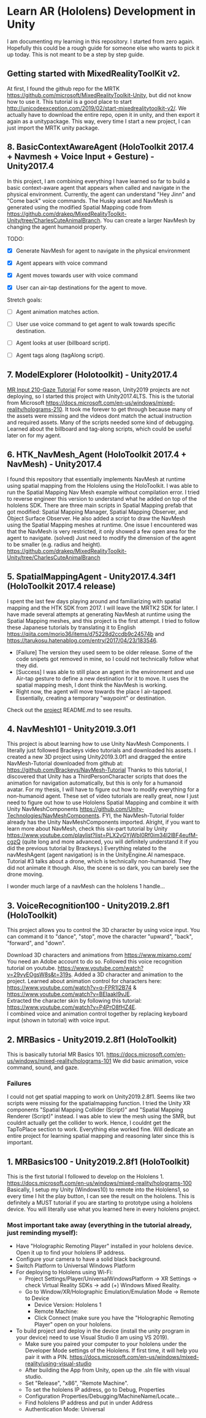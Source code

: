 # Learn AR (Hololens) Development in Unity
I am documenting my learning in this repository. I started from zero again. Hopefully this could be a rough guide for someone else who wants to pick it up today. This is not meant to be a step by step guide. 

## Getting started with MixedRealityToolKit v2.
At first, I found the github repo for the MRTK https://github.com/microsoft/MixedRealityToolkit-Unity, but did not know how to use it. This tutorial is a good place to start http://unicodeexception.com/2019/02/start-mixedrealitytoolkit-v2/. We actually have to download the entire repo, open it in unity, and then export it again as a unitypackage. This way, every time I start a new project, I can just import the MRTK unity package. 

## 8. BasicContextAwareAgent (HoloToolkit 2017.4 + Navmesh + Voice Input + Gesture) - Unity2017.4
In this project, I am combining everything I have learned so far to build a basic context-aware agent that appears when called and navigate in the physical environment. Currently, the agent can understand "Hey Jinn" and "Come back" voice commands. The Husky asset and  NavMesh is generated using the modified Spatial Mapping code from https://github.com/drakep/MixedRealityToolkit-Unity/tree/CharlesCuteAnimalBranch. 
You can create a larger NavMesh by changing the agent humanoid property.

TODO:
- [X] Generate NavMesh for agent to navigate in the physical environment
- [X] Agent appears with voice command
- [X] Agent moves towards user with voice command
- [X] User can air-tap destinations for the agent to move.


Stretch goals:
- [ ] Agent animation matches action.
- [ ] User use voice command to get agent to walk towards specific destination.
- [ ] Agent looks at user (billboard script).
- [ ] Agent tags along (tagAlong script).


## 7. ModelExplorer (Holotoolkit) - Unity2017.4
[MR Input 210-Gaze Tutorial](https://docs.microsoft.com/en-us/windows/mixed-reality/holograms-210) For some reason, Unity2019 projects are not deploying, so I started this project with Unity2017.4LTS. This is the tutorial from Microsoft https://docs.microsoft.com/en-us/windows/mixed-reality/holograms-210. It took me forever to get through because many of the assets were missing and the videos dont match the actual instruction and required assets. Many of the scripts needed some kind of debugging. Learned about the billboard and tag-along scripts, which could be useful later on for my agent.


## 6. HTK_NavMesh_Agent (HoloToolkit 2017.4 + NavMesh) - Unity2017.4
I found this repository that essentially implements NavMesh at runtime using spatial mapping from the Hololens using the HoloToolkit.
I was able to run the Spatial Mapping Nav Mesh example without compilation error. I tried to reverse engineer this version to understand what he added on top of the hololens SDK. There are three main scripts in Spatial Mapping prefab that got modified: Spatial Mapping Manager, Spatial Mapping Observer, and Object Surface Observer. He also added a script to draw the NavMesh using the Spatial Mapping meshes at runtime. One issue I encountered was that the NavMesh is very restricted, it only showed a few open area for the agent to navigate. (solved) Just need to modify the dimension of the agent to be smaller (e.g. radius and height).
https://github.com/drakep/MixedRealityToolkit-Unity/tree/CharlesCuteAnimalBranch


## 5. SpatialMappingAgent - Unity2017.4.34f1 (HoloToolkit 2017.4 release)
I spent the last few days playing around and familiarizing with spatial mapping and the HTK SDK from 2017. I will leave the MRTK2 SDK for later. I have made several attempts at generating NavMesh at runtime using the Spatial Mapping meshes, and this project is the first attempt. I tried to follow these Japanese tutorials by translating it to English https://qiita.com/morio36/items/d75228d2ccdb9c24574b and https://tarukosu.hatenablog.com/entry/2017/04/23/183546. 
- [Failure] The version they used seem to be older release. Some of the code snipets got removed in mine, so I could not technically follow what they did.
- [Success] I was able to still place an agent in the environment and use Air-tap gesture to define a new destination for it to move.
It uses the spatial mapping mesh, I dont think the NavMesh is working.
- Right now, the agent will move towards the place I air-tapped. Essentially, creating a temporary "waypoint" or destination.

Check out the [project](https://github.com/helenchg/LearnHololensDevUnity/tree/master/SpatialMappingAgent) README.md to see results.


## 4. NavMesh101 - Unity2019.3.0f1
This project is about learning how to use Unity NavMesh Components. I literally just followed Brackeys video tutorials and downloaded his assets. I created a new 3D project using Unity2019.3.0f1 and dragged the entire NavMesh-Tutorial downloaded from github at: https://github.com/Brackeys/NavMesh-Tutorial
Thanks to this tutorial, I discovered that Unity has a ThirdPersonCharacter scripts that does the animation for navigation automatically, but this is only for a humanoid avatar. For my thesis, I will have to figure out how to modify everything for a non-humanoid agent. These set of video tutorials are really great, now I just need to figure out how to use Hololens Spatial Mapping and combine it with Unity NavMeshComponents https://github.com/Unity-Technologies/NavMeshComponents. FYI, the NavMesh-Tutorial folder already has the Unity NavMeshComponents imported.
Alright, if you want to learn more about NavMesh, check this six-part tutorial by Unity https://www.youtube.com/playlist?list=PLX2vGYjWbI0Rf0im34I2lBF4eufM-cgzQ (quite long and more advanced, you will definitely understand it if you did the previous tutorial by Brackeys.) Everything related to the navMeshAgent (agent navigation) is in the UnityEngine.AI namespace. Tutorial #3 talks about a drone, which is technically non-humanoid. They did not animate it though. Also, the scene is so dark, you can barely see the drone moving.

I wonder much large of a navMesh can the hololens 1 handle...

## 3. VoiceRecognition100 - Unity2019.2.8f1 (HoloToolkit)
This project allows you to control the 3D character by using voice input. You can command it to "dance", "stop", move the character "upward", "back", "forward", and "down".

Download 3D characters and animations from https://www.mixamo.com/ You need an Adobe account to do so.
Followed this voice recognition tutorial on youtube. https://www.youtube.com/watch?v=29vyEOgsW8s&t=319s.
Added a 3D character and animation to the project. Learned about animation control for characters here: https://www.youtube.com/watch?v=q-FPR1I2B74 & https://www.youtube.com/watch?v=BEIaakl9vJE.  
Extracted the character skin by following this tutorial: https://www.youtube.com/watch?v=P4PrO8fHZ4E.  
I combined voice and animation control together by replacing keyboard input (shown in tutorial) with voice input.

  
## 2. MRBasics - Unity2019.2.8f1 (HoloToolkit)
This is basically tutorial MR Basics 101. https://docs.microsoft.com/en-us/windows/mixed-reality/holograms-101
We did basic animation, voice command, sound, and gaze. 

### Failures
I could not get spatial mapping to work on Unity2019.2.8f1. Seems like two scripts were missing for the spatialmapping function. I tried the Unity XR components "Spatial Mapping Collider (Script)" and "Spatial Mapping Renderer (Script)" instead. I was able to view the mesh using the SMR, but couldnt actually get the collider to work. Hence, I couldnt get the TapToPlace section to work. Everything else worked fine. Will dedicate an entire project for learning spatial mapping and reasoning later since this is important.


## 1. MRBasics100 - Unity2019.2.8f1 (HoloToolkit)
This is the first tutorial I followed to develop on the Hololens 1. https://docs.microsoft.com/en-us/windows/mixed-reality/holograms-100
Basically, I setup my Unity (Windows10) to remote into the Hololens1, so every time I hit the play button, I can see the result on the hololens. This is definitely a MUST tutorial if you are starting to prototype using a hololens device. You will literally use what you learned here in every hololens project.

### Most important take away (everything in the tutorial already, just reminding myself):
- Have "Holographic Remoting Player" installed in your hololens device. Open it up to find your hololens IP address.
- Configure your camera to have a solid black background.
- Switch Platform to Universal Windows Platform
- For deploying to Hololens using Wi-Fi:
  - Project Settings/Player/UniversalWindowsPlatform -> XR Settings -> check Virtual Reality SDKs -> add (+) Windows Mixed Reality.
  - Go to Window/XR/Holographic Emulation/Emulation Mode -> Remote to Device
    - Device Version: Hololens 1
    - Remote Machine: <Hololens IP Address>
    - Click Connect (make sure you have the "Holographic Remoting Player" open on your hololens.
- To build project and deploy in the device (install the unity program in your device) need to use Visual Studio (I am using VS 2019).
  - Make sure you paired your computer to your hololens under the Developer Mode settings of the Hololens. If first time, it will help you pair it with a PIN. https://docs.microsoft.com/en-us/windows/mixed-reality/using-visual-studio
  - After building the App from Unity, open up the .sln file with visual studio.
  - Set "Release", "x86", "Remote Machine".
  - To set the hololens IP address, go to Debug, <Project name> Properties
  - Configuration Properties/Debugging/MachineName/Locate…
  - Find hololens IP address and put in under Address
  - Authentication Mode: Universal
